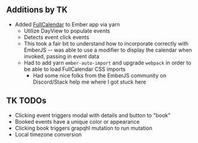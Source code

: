 ## Additions by TK

- Added [FullCalendar](https://fullcalendar.io/) to Ember app via yarn
  - Utilize DayView to populate events
  - Detects event click events
  - This took a fair bit to understand how to incorporate correctly with EmberJS -- was able to use a modifier to display the calendar when invoked, passing in event data
  - Had to add yarn `ember-auto-import` and upgrade `webpack` in order to be able to load FullCalendar CSS imports
    - Had some nice folks from the EmberJS community on Discord/Stack help me where I got stuck here

## TK TODOs

- Clicking event triggers modal with details and button to "book"
- Booked events have a unique color or appearance 
- Clicking book triggers grapqhl mutation to run mutation
- Local timezone conversion
